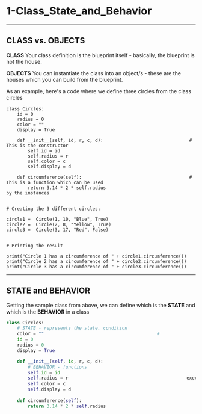 
# 1-Class_State_and_Behavior #
____________________________________________________________

<!-- 2021-01-04 04:26:12 -->

## CLASS vs. OBJECTS ##

**CLASS** 
Your class definition is the blueprint itself - basically, the blueprint is not the house.

**OBJECTS**
You can instantiate the class into an object/s - these are the houses which you can build from the blueprint.

As an example, here's a code where we define three circles from the class circles

    class Circles:
        id = 0                                                      
        radius = 0
        color = ""
        display = True 

        def __init__(self, id, r, c, d):                                # This is the constructor
            self.id = id 
            self.radius = r 
            self.color = c 
            self.display = d 
        
        def circumference(self):                                        # This is a function which can be used
            return 3.14 * 2 * self.radius                                 by the instances


    # Creating the 3 different circles:

    circle1 =  Circle(1, 10, "Blue", True)
    circle2 =  Circle(2, 8, "Yellow", True)
    circle3 =  Circle(3, 17, "Red", False)


    # Printing the result

    print("Circle 1 has a circumference of " + circle1.circumference())
    print("Circle 2 has a circumference of " + circle2.circumference())
    print("Circle 3 has a circumference of " + circle3.circumference())
______________________________________________________________

## STATE and BEHAVIOR ##

Getting the sample class from above, we can define which is the **STATE** and which is the **BEHAVIOR** in a class

```python
class Circles:
    # STATE - represents the state, condition
    color = ""                                          # 
    id = 0                                                                                
    radius = 0                                          
    display = True 

    def __init__(self, id, r, c, d):                               
        # BEHAVIOR - functions
        self.id = id                                    
        self.radius = r                                            executed.
        self.color = c 
        self.display = d 
    
    def circumference(self):                                        
        return 3.14 * 2 * self.radius               
```